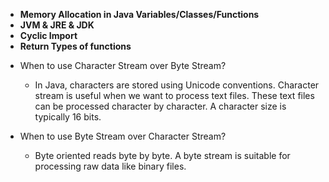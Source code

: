 

- **Memory Allocation in Java Variables/Classes/Functions**
- **JVM & JRE & JDK**
- **Cyclic Import**
- **Return Types of functions**

* When to use Character Stream over Byte Stream? 
    * In Java, characters are stored using Unicode conventions. Character stream is useful when we want to process text files. These text files can be processed character by character. A character size is typically 16 bits.

* When to use Byte Stream over  Character Stream? 
    * Byte oriented reads byte by byte.  A byte stream is suitable for processing raw data like binary files.
